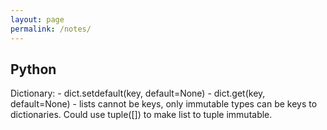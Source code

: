 ```yaml
---
layout: page
permalink: /notes/
---
```


<h2>Python</h2>
Dictionary:
- dict.setdefault(key, default=None)
- dict.get(key, default=None)
- lists cannot be keys, only immutable types can be keys to dictionaries. Could use tuple([]) to make list to tuple immutable.
